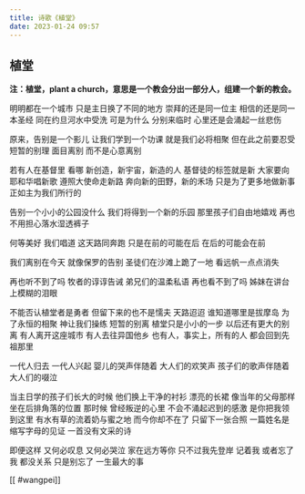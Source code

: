 ```yaml
---
title: 诗歌《植堂》
date: 2023-01-24 09:57
---
```

## 植堂

**注：植堂，plant a church，意思是一个教会分出一部分人，组建一个新的教会。**

明明都在一个城市
只是主日换了不同的地方
崇拜的还是同一位主
相信的还是同一本圣经
同在约旦河水中受洗
可是为什么
分别来临时
心里还是会涌起一丝悲伤

原来，告别是一个影儿
让我们学到一个功课
就是我们必将相聚
但在此之前要忍受短暂的别理
面目离别
而不是心意离别

若有人在基督里
看哪
新创造，新宇宙，新造的人
基督徒的标签就是新
大家要向耶和华唱新歌
遵照大使命走新路
奔向新的田野，新的禾场
只是为了更多地做新事
正如主为我们所行的

告别一个小小的公园没什么
我们将得到一个新的乐园
那里孩子们自由地嬉戏
再也不用担心落水湿透裤子

何等美好
我们唱道
这天路同奔跑
只是在前的可能在后
在后的可能会在前

我们离别在今天
就像保罗的告别
圣徒们在沙滩上跪了一地
看远帆一点点消失

再也听不到了吗
牧者的谆谆告诫
弟兄们的温柔私语
再也看不到了吗
姊妹在讲台上模糊的泪眼

不能否认植堂者是勇者
但留下来的也不是懦夫
天路迢迢
谁知道哪里是拔摩岛
为了永恒的相聚
神让我们操练
短暂的别离
植堂只是小小的一步
以后还有更大的别离
有人离开这座城市
有人去往异国他乡
也有人，事实上，所有的人
都会回到先祖那里

一代人归去
一代人兴起
婴儿的哭声伴随着
大人们的欢笑声
孩子们的歌声伴随着
大人们的啜泣

当主日学的孩子们长大的时候
他们换上干净的衬衫
漂亮的长裙
像当年的父母那样
坐在后排角落的位置
那时候
曾经叛逆的心里
不会不涌起迟到的感激
是你把我领到这里
有水有草的流着奶与蜜之地
而今你却不在了
只留下一张合照
一篇姓名是缩写字母的见证
一首没有文采的诗

即便这样
又何必叹息
又何必哭泣
家在远方等你
只不过我先登岸
记着我
或者忘了我
都没关系
只是别忘了
一生最大的事

[[ #wangpei]] 